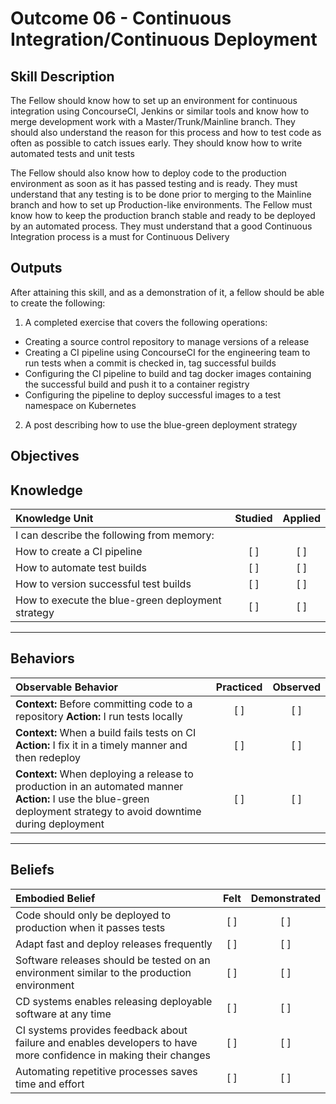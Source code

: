 # Outcome 06 - Continuous Integration/Continuous Deployment

Skill Description
-----------------
The Fellow should know how to set up an environment for continuous integration using ConcourseCI, Jenkins or similar tools and know how to merge development work with a Master/Trunk/Mainline branch. They should also understand the reason for this process and how to test code as often as possible to catch issues early. They should know how to write automated tests and unit tests

The Fellow should also know how to deploy code to the production environment as soon as it has passed testing and is ready. They must understand that any testing is to be done prior to merging to the Mainline branch and how to set up Production-like environments. The Fellow must know how to keep the production branch stable and ready to be deployed by an automated process. They must understand that a good Continuous Integration process is a must for Continuous Delivery


Outputs
-------
After attaining this skill, and as a demonstration of it, a fellow should be able to create the following:

1. A completed exercise that covers the following operations:
  - Creating a source control repository to manage versions of a release
  - Creating a CI pipeline using ConcourseCI for the engineering team to run tests when a commit is checked in, tag successful builds
  - Configuring the CI pipeline to build and tag docker images containing the successful build and push it to a container registry
  - Configuring the pipeline to deploy successful images to a test namespace on Kubernetes
2. A post describing how to use the blue-green deployment strategy


**Objectives**
--------------


## **Knowledge**

| Knowledge Unit   |      Studied      | Applied |
|:-----------------|:-----------------:|:---------:|
| I can describe the following from memory: | | |
| How to create a CI pipeline | [ ] | [ ] |
| How to automate test builds | [ ] | [ ] |
| How to version successful test builds | [ ] | [ ] |
| How to execute the blue-green deployment strategy | [ ] | [ ] |


----------------


## **Behaviors**

| Observable Behavior   |      Practiced      | Observed |
|:----------------------|:------------------:|:--------:|
| **Context:** Before committing code to a repository **Action:** I run tests locally | [ ] | [ ] |
| **Context:** When a build fails tests on CI **Action:** I fix it in a timely manner and then redeploy | [ ] | [ ] |
| **Context:** When deploying a release to production in an automated manner **Action:** I use the blue-green deployment strategy to avoid downtime during deployment | [ ] | [ ] |


--------------


## **Beliefs**

| Embodied Belief   |      Felt          | Demonstrated |
|:------------------|:------------------:|:------------:|
| Code should only be deployed to production when it passes tests | [ ] | [ ] |
| Adapt fast and deploy releases frequently | [ ] | [ ] |
| Software releases should be tested on an environment similar to the production environment | [ ] | [ ] |
| CD systems enables releasing deployable software at any time | [ ] | [ ] |
| CI systems provides feedback about failure and enables developers to have more confidence in making their changes | [ ] | [ ] |
| Automating repetitive processes saves time and effort | [ ] | [ ] |
